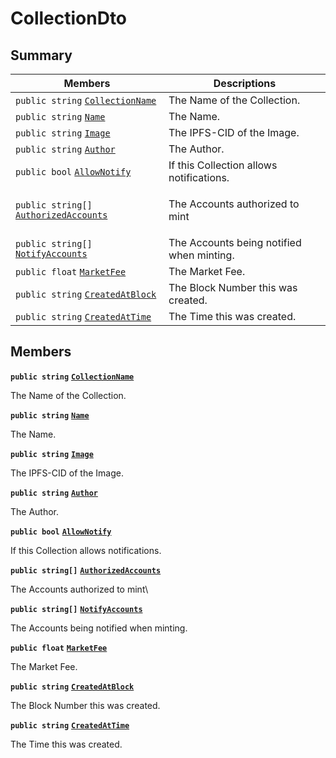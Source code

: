 # CollectionDto

## Summary

| Members                                                                                                                                                                                                                                                                                               | Descriptions                               |
| ----------------------------------------------------------------------------------------------------------------------------------------------------------------------------------------------------------------------------------------------------------------------------------------------------- | ------------------------------------------ |
| `public string` [`CollectionName`](AtomicMarketApiClient--Transfers--TransfersDto--DataDto--AssetDto--CollectionDto.md#class\_atomic\_market\_api\_client\_1\_1\_transfers\_1\_1\_transfers\_dto\_1\_1\_data\_dto\_1\_1\_asset\_dto\_1\_1\_collection\_dto\_1ab3dee328d6124bafe5953a8f45ce45ea)       | The Name of the Collection.                |
| `public string` [`Name`](AtomicMarketApiClient--Transfers--TransfersDto--DataDto--AssetDto--CollectionDto.md#class\_atomic\_market\_api\_client\_1\_1\_transfers\_1\_1\_transfers\_dto\_1\_1\_data\_dto\_1\_1\_asset\_dto\_1\_1\_collection\_dto\_1a7ee9065718e6628dc7791b756fa6c0f9)                 | The Name.                                  |
| `public string` [`Image`](AtomicMarketApiClient--Transfers--TransfersDto--DataDto--AssetDto--CollectionDto.md#class\_atomic\_market\_api\_client\_1\_1\_transfers\_1\_1\_transfers\_dto\_1\_1\_data\_dto\_1\_1\_asset\_dto\_1\_1\_collection\_dto\_1a84b799af34f4b881a534bb6834b28360)                | The IPFS-CID of the Image.                 |
| `public string` [`Author`](AtomicMarketApiClient--Transfers--TransfersDto--DataDto--AssetDto--CollectionDto.md#class\_atomic\_market\_api\_client\_1\_1\_transfers\_1\_1\_transfers\_dto\_1\_1\_data\_dto\_1\_1\_asset\_dto\_1\_1\_collection\_dto\_1a13cf46aff4dea87a8f5285a09efece69)               | The Author.                                |
| `public bool` [`AllowNotify`](AtomicMarketApiClient--Transfers--TransfersDto--DataDto--AssetDto--CollectionDto.md#class\_atomic\_market\_api\_client\_1\_1\_transfers\_1\_1\_transfers\_dto\_1\_1\_data\_dto\_1\_1\_asset\_dto\_1\_1\_collection\_dto\_1a47cf88154d150fad46d4c5bffeeab3f4)            | If this Collection allows notifications.   |
| `public string[]` [`AuthorizedAccounts`](AtomicMarketApiClient--Transfers--TransfersDto--DataDto--AssetDto--CollectionDto.md#class\_atomic\_market\_api\_client\_1\_1\_transfers\_1\_1\_transfers\_dto\_1\_1\_data\_dto\_1\_1\_asset\_dto\_1\_1\_collection\_dto\_1a73107b37932581e90371846fa5426738) | <p>The Accounts authorized to mint<br></p> |
| `public string[]` [`NotifyAccounts`](AtomicMarketApiClient--Transfers--TransfersDto--DataDto--AssetDto--CollectionDto.md#class\_atomic\_market\_api\_client\_1\_1\_transfers\_1\_1\_transfers\_dto\_1\_1\_data\_dto\_1\_1\_asset\_dto\_1\_1\_collection\_dto\_1a630d4b26de24402e31e54373d21d0f66)     | The Accounts being notified when minting.  |
| `public float` [`MarketFee`](AtomicMarketApiClient--Transfers--TransfersDto--DataDto--AssetDto--CollectionDto.md#class\_atomic\_market\_api\_client\_1\_1\_transfers\_1\_1\_transfers\_dto\_1\_1\_data\_dto\_1\_1\_asset\_dto\_1\_1\_collection\_dto\_1acb0447ac03c9fb10b63432c5294f3a93)             | The Market Fee.                            |
| `public string` [`CreatedAtBlock`](AtomicMarketApiClient--Transfers--TransfersDto--DataDto--AssetDto--CollectionDto.md#class\_atomic\_market\_api\_client\_1\_1\_transfers\_1\_1\_transfers\_dto\_1\_1\_data\_dto\_1\_1\_asset\_dto\_1\_1\_collection\_dto\_1a022adc431e5845376e250208a999e12d)       | The Block Number this was created.         |
| `public string` [`CreatedAtTime`](AtomicMarketApiClient--Transfers--TransfersDto--DataDto--AssetDto--CollectionDto.md#class\_atomic\_market\_api\_client\_1\_1\_transfers\_1\_1\_transfers\_dto\_1\_1\_data\_dto\_1\_1\_asset\_dto\_1\_1\_collection\_dto\_1a4cb9b4aaa1372df6dc2bb7d8f4916403)        | The Time this was created.                 |

## Members

**`public string`** [**`CollectionName`**](AtomicMarketApiClient--Transfers--TransfersDto--DataDto--AssetDto--CollectionDto.md#class\_atomic\_market\_api\_client\_1\_1\_transfers\_1\_1\_transfers\_dto\_1\_1\_data\_dto\_1\_1\_asset\_dto\_1\_1\_collection\_dto\_1ab3dee328d6124bafe5953a8f45ce45ea)

The Name of the Collection.

**`public string`** [**`Name`**](AtomicMarketApiClient--Transfers--TransfersDto--DataDto--AssetDto--CollectionDto.md#class\_atomic\_market\_api\_client\_1\_1\_transfers\_1\_1\_transfers\_dto\_1\_1\_data\_dto\_1\_1\_asset\_dto\_1\_1\_collection\_dto\_1a7ee9065718e6628dc7791b756fa6c0f9)

The Name.

**`public string`** [**`Image`**](AtomicMarketApiClient--Transfers--TransfersDto--DataDto--AssetDto--CollectionDto.md#class\_atomic\_market\_api\_client\_1\_1\_transfers\_1\_1\_transfers\_dto\_1\_1\_data\_dto\_1\_1\_asset\_dto\_1\_1\_collection\_dto\_1a84b799af34f4b881a534bb6834b28360)

The IPFS-CID of the Image.

**`public string`** [**`Author`**](AtomicMarketApiClient--Transfers--TransfersDto--DataDto--AssetDto--CollectionDto.md#class\_atomic\_market\_api\_client\_1\_1\_transfers\_1\_1\_transfers\_dto\_1\_1\_data\_dto\_1\_1\_asset\_dto\_1\_1\_collection\_dto\_1a13cf46aff4dea87a8f5285a09efece69)

The Author.

**`public bool`** [**`AllowNotify`**](AtomicMarketApiClient--Transfers--TransfersDto--DataDto--AssetDto--CollectionDto.md#class\_atomic\_market\_api\_client\_1\_1\_transfers\_1\_1\_transfers\_dto\_1\_1\_data\_dto\_1\_1\_asset\_dto\_1\_1\_collection\_dto\_1a47cf88154d150fad46d4c5bffeeab3f4)

If this Collection allows notifications.

**`public string[]`** [**`AuthorizedAccounts`**](AtomicMarketApiClient--Transfers--TransfersDto--DataDto--AssetDto--CollectionDto.md#class\_atomic\_market\_api\_client\_1\_1\_transfers\_1\_1\_transfers\_dto\_1\_1\_data\_dto\_1\_1\_asset\_dto\_1\_1\_collection\_dto\_1a73107b37932581e90371846fa5426738)

The Accounts authorized to mint\


**`public string[]`** [**`NotifyAccounts`**](AtomicMarketApiClient--Transfers--TransfersDto--DataDto--AssetDto--CollectionDto.md#class\_atomic\_market\_api\_client\_1\_1\_transfers\_1\_1\_transfers\_dto\_1\_1\_data\_dto\_1\_1\_asset\_dto\_1\_1\_collection\_dto\_1a630d4b26de24402e31e54373d21d0f66)

The Accounts being notified when minting.

**`public float`** [**`MarketFee`**](AtomicMarketApiClient--Transfers--TransfersDto--DataDto--AssetDto--CollectionDto.md#class\_atomic\_market\_api\_client\_1\_1\_transfers\_1\_1\_transfers\_dto\_1\_1\_data\_dto\_1\_1\_asset\_dto\_1\_1\_collection\_dto\_1acb0447ac03c9fb10b63432c5294f3a93)

The Market Fee.

**`public string`** [**`CreatedAtBlock`**](AtomicMarketApiClient--Transfers--TransfersDto--DataDto--AssetDto--CollectionDto.md#class\_atomic\_market\_api\_client\_1\_1\_transfers\_1\_1\_transfers\_dto\_1\_1\_data\_dto\_1\_1\_asset\_dto\_1\_1\_collection\_dto\_1a022adc431e5845376e250208a999e12d)

The Block Number this was created.

**`public string`** [**`CreatedAtTime`**](AtomicMarketApiClient--Transfers--TransfersDto--DataDto--AssetDto--CollectionDto.md#class\_atomic\_market\_api\_client\_1\_1\_transfers\_1\_1\_transfers\_dto\_1\_1\_data\_dto\_1\_1\_asset\_dto\_1\_1\_collection\_dto\_1a4cb9b4aaa1372df6dc2bb7d8f4916403)

The Time this was created.
